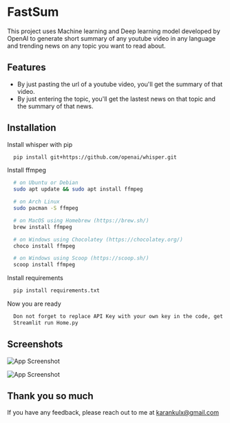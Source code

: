 
# FastSum

This project uses Machine learning and Deep learning model developed by OpenAI to generate
short summary of any youtube video in any language and trending news on any topic you want to read about.



## Features

- By just pasting the url of a youtube video, you'll get the summary of that video.
- By just entering the topic, you'll get the lastest news on that topic and the summary of that news.


## Installation

Install whisper with pip

```bash
  pip install git+https://github.com/openai/whisper.git 
```

Install ffmpeg 

```bash
  # on Ubuntu or Debian
  sudo apt update && sudo apt install ffmpeg

  # on Arch Linux
  sudo pacman -S ffmpeg

  # on MacOS using Homebrew (https://brew.sh/)
  brew install ffmpeg

  # on Windows using Chocolatey (https://chocolatey.org/)
  choco install ffmpeg

  # on Windows using Scoop (https://scoop.sh/)
  scoop install ffmpeg 
```

Install requirements

```bash
  pip install requirements.txt
```

Now you are ready

```bash
  Don not forget to replace API Key with your own key in the code, get key from your openAI account
  Streamlit run Home.py
```

## Screenshots

![App Screenshot](https://user-images.githubusercontent.com/42493387/196645295-9a0869ee-daab-4f8e-9438-0caad1410016.PNG)

![App Screenshot](https://user-images.githubusercontent.com/42493387/196645507-a938fad6-a590-454b-8c5d-409cc5f0cee5.PNG)


## Thank you so much

If you have any feedback, please reach out to me at karankulx@gmail.com

